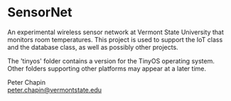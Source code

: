 
SensorNet
=========

An experimental wireless sensor network at Vermont State University that monitors room
temperatures. This project is used to support the IoT class and the database class, as well as
possibly other projects.

The 'tinyos' folder contains a version for the TinyOS operating system. Other folders supporting
other platforms may appear at a later time.

Peter Chapin  
peter.chapin@vermontstate.edu  

